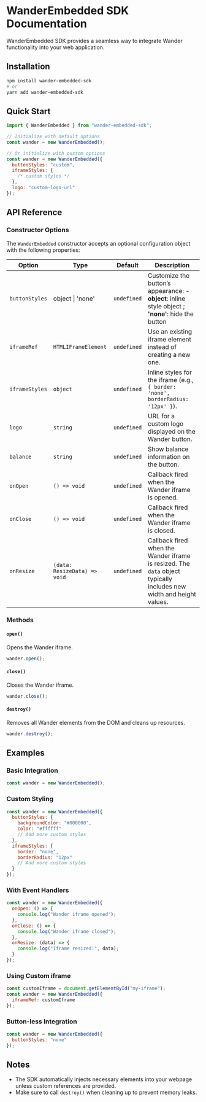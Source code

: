 # WanderEmbedded SDK Documentation

WanderEmbedded SDK provides a seamless way to integrate Wander functionality into your web application.

## Installation

```bash
npm install wander-embedded-sdk
# or
yarn add wander-embedded-sdk
```

## Quick Start

```javascript
import { WanderEmbedded } from "wander-embedded-sdk";

// Initialize with default options
const wander = new WanderEmbedded();

// Or initialize with custom options
const wander = new WanderEmbedded({
  buttonStyles: "custom",
  iframeStyles: {
    /* custom styles */
  },
  logo: "custom-logo-url"
});
```

## API Reference

### Constructor Options

The `WanderEmbedded` constructor accepts an optional configuration object with the following properties:

| **Option**     | **Type**                     | **Default** | **Description**                                                                                                     |
| -------------- | ---------------------------- | ----------- | ------------------------------------------------------------------------------------------------------------------- |
| `buttonStyles` | object \| 'none'             | `undefined` | Customize the button’s appearance: - **object**: inline style object ; **'none'**: hide the button                  |
| `iframeRef`    | `HTMLIFrameElement`          | `undefined` | Use an existing iframe element instead of creating a new one.                                                       |
| `iframeStyles` | `object`                     | `undefined` | Inline styles for the iframe (e.g., `{ border: 'none', borderRadius: '12px' }`).                                    |
| `logo`         | `string`                     | `undefined` | URL for a custom logo displayed on the Wander button.                                                               |
| `balance`      | `string`                     | `undefined` | Show balance information on the button.                                                                             |
| `onOpen`       | `() => void`                 | `undefined` | Callback fired when the Wander iframe is opened.                                                                    |
| `onClose`      | `() => void`                 | `undefined` | Callback fired when the Wander iframe is closed.                                                                    |
| `onResize`     | `(data: ResizeData) => void` | `undefined` | Callback fired when the Wander iframe is resized. The `data` object typically includes new width and height values. |

### Methods

#### `open()`

Opens the Wander iframe.

```javascript
wander.open();
```

#### `close()`

Closes the Wander iframe.

```javascript
wander.close();
```

#### `destroy()`

Removes all Wander elements from the DOM and cleans up resources.

```javascript
wander.destroy();
```

## Examples

### Basic Integration

```javascript
const wander = new WanderEmbedded();
```

### Custom Styling

```javascript
const wander = new WanderEmbedded({
  buttonStyles: {
    backgroundColor: "#000000",
    color: "#ffffff"
    // Add more custom styles
  },
  iframeStyles: {
    border: "none",
    borderRadius: "12px"
    // Add more custom styles
  }
});
```

### With Event Handlers

```javascript
const wander = new WanderEmbedded({
  onOpen: () => {
    console.log("Wander iframe opened");
  },
  onClose: () => {
    console.log("Wander iframe closed");
  },
  onResize: (data) => {
    console.log("Iframe resized:", data);
  }
});
```

### Using Custom iframe

```javascript
const customIframe = document.getElementById("my-iframe");
const wander = new WanderEmbedded({
  iframeRef: customIframe
});
```

### Button-less Integration

```javascript
const wander = new WanderEmbedded({
  buttonStyles: "none"
});
```

## Notes

- The SDK automatically injects necessary elements into your webpage unless custom references are provided.
- Make sure to call `destroy()` when cleaning up to prevent memory leaks.
